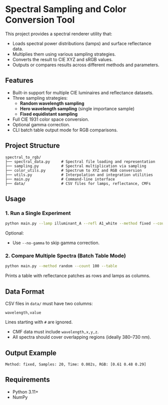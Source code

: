 # Spectral Sampling and Color Conversion Tool

This project provides a spectral renderer utility that:

- Loads spectral power distributions (lamps) and surface reflectance data.
- Multiplies them using various sampling strategies.
- Converts the result to CIE XYZ and sRGB values.
- Outputs or compares results across different methods and parameters.

## Features

- Built-in support for multiple CIE luminaires and reflectance datasets.
- Three sampling strategies:
  - **Random wavelength sampling**
  - **Hero wavelength sampling** (single importance sample)
  - **Fixed equidistant sampling**
- Full CIE 1931 color space conversion.
- Optional gamma correction.
- CLI batch table output mode for RGB comparisons.

## Project Structure

```
spectral_to_rgb/
├── spectral_data.py     # Spectral file loading and representation
├── sampling.py          # Spectral multiplication via sampling
├── color_utils.py       # Spectrum to XYZ and RGB conversion
├── utils.py             # Interpolation and integration utilities
├── main.py              # Command-line interface
├── data/                # CSV files for lamps, reflectance, CMFs
```

## Usage

### 1. Run a Single Experiment

```bash
python main.py --lamp illuminant_A --refl A1_white --method fixed --count 20
```

Optional:

- Use `--no-gamma` to skip gamma correction.

### 2. Compare Multiple Spectra (Batch Table Mode)

```bash
python main.py --method random --count 100 --table
```

Prints a table with reflectance patches as rows and lamps as columns.

## Data Format

CSV files in `data/` must have two columns:

```
wavelength,value
```

Lines starting with `#` are ignored.

- CMF data must include `wavelength,x,y,z`.
- All spectra should cover overlapping regions (ideally 380–730 nm).

## Output Example

```
Method: fixed, Samples: 20, Time: 0.002s, RGB: [0.61 0.48 0.29]
```

## Requirements

- Python 3.11+
- NumPy

